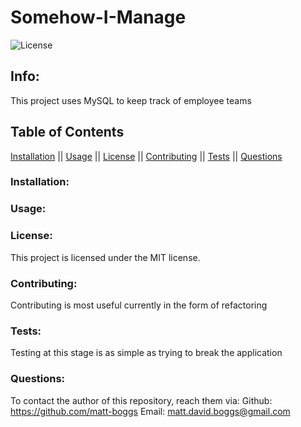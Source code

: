 # Somehow-I-Manage
 ![License](https://img.shields.io/badge/license-MIT-blue.svg)



## Info: 
This project uses MySQL to keep track of employee teams

## Table of Contents 
 [Installation](#Installation) || [Usage](#Usage) || [License](#License) || [Contributing](#Contributing) || [Tests](#Tests) || [Questions](#Questions)

### Installation:
 


### Usage:
 


### License:
 This project is licensed under the MIT license.

### Contributing:
 Contributing is most useful currently in the form of refactoring


### Tests:
Testing at this stage is as simple as trying to break the application

### Questions:
To contact the author of this repository, reach them via: 
Github: https://github.com/matt-boggs
Email: matt.david.boggs@gmail.com
